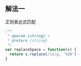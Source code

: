 ## 解法一

正则表达式匹配

```js
/**
 * @param {string} s
 * @return {string}
 */
var replaceSpace = function(s) {
  return s.replace(/\s/g, '%20')
}
```
